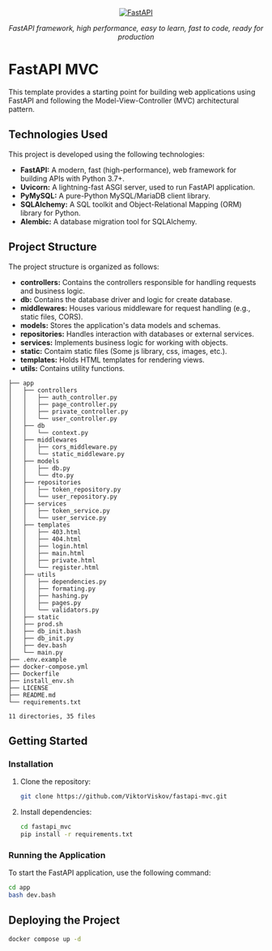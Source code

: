<p align="center">
  <a href="https://fastapi.tiangolo.com"><img src="https://fastapi.tiangolo.com/img/logo-margin/logo-teal.png" alt="FastAPI"></a>
</p>
<p align="center">
    <em>FastAPI framework, high performance, easy to learn, fast to code, ready for production</em>
</p>

# FastAPI MVC

This template provides a starting point for building web applications using FastAPI and following the Model-View-Controller (MVC) architectural pattern.

## Technologies Used

This project is developed using the following technologies:

- **FastAPI:** A modern, fast (high-performance), web framework for building APIs with Python 3.7+.
- **Uvicorn:** A lightning-fast ASGI server, used to run FastAPI application.
- **PyMySQL:** A pure-Python MySQL/MariaDB client library.
- **SQLAlchemy:** A SQL toolkit and Object-Relational Mapping (ORM) library for Python.
- **Alembic:** A database migration tool for SQLAlchemy.

## Project Structure

The project structure is organized as follows:

- **controllers:** Contains the controllers responsible for handling requests and business logic.
- **db:** Contains the database driver and logic for create database.
- **middlewares:** Houses various middleware for request handling (e.g., static files, CORS).
- **models:** Stores the application's data models and schemas.
- **repositories:** Handles interaction with databases or external services.
- **services:** Implements business logic for working with objects.
- **static:** Contaim static files (Some js library, css, images, etc.).
- **templates:** Holds HTML templates for rendering views.
- **utils:** Contains utility functions.

```
├── app
│   ├── controllers
│   │   ├── auth_controller.py
│   │   ├── page_controller.py
│   │   ├── private_controller.py
│   │   └── user_controller.py
│   ├── db
│   │   └── context.py
│   ├── middlewares
│   │   ├── cors_middleware.py
│   │   └── static_middleware.py
│   ├── models
│   │   ├── db.py
│   │   └── dto.py
│   ├── repositories
│   │   ├── token_repository.py
│   │   └── user_repository.py
│   ├── services
│   │   ├── token_service.py
│   │   └── user_service.py
│   ├── templates
│   │   ├── 403.html
│   │   ├── 404.html
│   │   ├── login.html
│   │   ├── main.html
│   │   ├── private.html
│   │   └── register.html
│   ├── utils
│   │   ├── dependencies.py
│   │   ├── formating.py
│   │   ├── hashing.py
│   │   ├── pages.py
│   │   └── validators.py
│   ├── static
│   ├── prod.sh
│   ├── db_init.bash
│   ├── db_init.py
│   ├── dev.bash
│   └── main.py
├── .env.example
├── docker-compose.yml
├── Dockerfile
├── install_env.sh
├── LICENSE
├── README.md
└── requirements.txt

11 directories, 35 files
```

## Getting Started

### Installation

1. Clone the repository:

    ```bash
    git clone https://github.com/ViktorViskov/fastapi-mvc.git
    ```

2. Install dependencies:

    ```bash
    cd fastapi_mvc
    pip install -r requirements.txt
    ```

### Running the Application

To start the FastAPI application, use the following command:

```bash
cd app
bash dev.bash
```

## Deploying the Project
```sh
docker compose up -d
```
